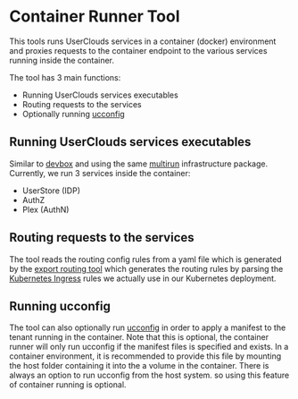 # Container Runner Tool

This tools runs UserClouds services in a container (docker) environment and proxies requests to the container endpoint to the various services running inside the container.

The tool has 3 main functions:

* Running UserClouds services executables
* Routing requests to the services
* Optionally running [ucconfig](./../ucconfig/)

## Running UserClouds services executables

Similar to [devbox](./../devbox/) and using the same [multirun](./../../infra/multirun/) infrastructure package.
Currently, we run 3 services inside the container:

* UserStore (IDP)
* AuthZ
* Plex (AuthN)

## Routing requests to the services

The tool reads the routing config rules from a yaml file which is generated by the [export routing tool](./../exportrouting/main.go) which generates the routing rules by parsing the [Kubernetes Ingress](./../../helm/userclouds/templates/ingress-webapp.yaml) rules we actually use in our Kubernetes deployment.

## Running ucconfig

The tool can also optionally run [ucconfig](./../ucconfig/) in order to apply a manifest to the tenant running in the container.
Note that this is optional, the container runner will only run ucconfig if the manifest files is specified and exists.
In a container environment, it is recommended to provide this file by mounting the host folder containing it into the a volume in the container.
There is always an option to run ucconfig from the host system. so using this feature of container running is optional.
